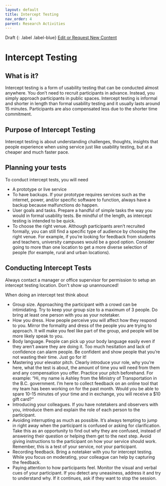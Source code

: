 ```yaml
---
layout: default
title: Intercept Testing
nav_order: 4
parent: Research Activities
---
```

Draft
{: .label .label-blue}
[Edit or Request New Content](https://github.com/bcgov/design-research-guide/issues/new/choose)
# Intercept Testing

## What is it?

Intercept testing is a form of usability testing that can be conducted almost anywhere. You don’t need to recruit participants in advance. Instead, you simply approach participants in public spaces. Intercept testing is informal and shorter in length than formal usability testing and it usually lasts around 15 minutes. Participants are also compensated less due to the shorter time commitment.

## Purpose of Intercept Testing

Intercept testing is about understanding challenges, thoughts, insights that people experience when using service just like usability testing, but at a cheaper and much faster pace.

## Planning your tests

To conduct intercept tests, you will need

- A prototype or live service
- To have backups. If your prototype requires services such as the internet, power, and/or specific software to function, always have a backup because malfunctions do happen.
- User goals and tasks. Prepare a handful of simple tasks the way you would in formal usability tests. Be mindful of the length, as intercept testing is intended to be quick.
- To choose the right venue. Although participants aren’t recruited formally, you can still find a specific type of audience by choosing the right venue. For example, if you’re looking for feedback from students and teachers, university campuses would be a good option. Consider going to more than one location to get a more diverse selection of people (for example, rural and urban locations).

## Conducting Intercept Tests

Always contact a manager or office supervisor for permission to setup an intercept testing location. Don't show up unannounced!

When doing an intercept test think about

- Group size. Approaching the participant with a crowd can be intimidating. Try to keep your group size to a maximum of 3 people. Do bring at least one person with you as your notetaker.
- How you dress. How people perceive you will affect how they respond to you. Mirror the formality and dress of the people you are trying to approach. It will make you feel like part of the group, and people will be more likely speak to you.
- Body language. People can pick up your body language easily even if they aren’t aware they are doing it. Too much hesitation and lack of confidence can alarm people. Be confident and show people that you’re not wasting their time. Just go for it!
- Mastering your elevator pitch. Clearly introduce your role, why you’re here, what the test is about, the amount of time you will need from them and any compensation you offer. Practice your pitch beforehand. For example: “Hi, my name is Ashley from the Ministry of Transportation in the B.C. government. I’m here to collect feedback on an online tool that my team has been working on for the past month. Would you be able to spare 10-15 minutes of your time and in exchange, you will receive a $10 gift card?“
- Introducing your colleagues. If you have notetakers and observers with you, introduce them and explain the role of each person to the participant.
- Avoiding interrupting as much as possible. It’s always tempting to jump in right away when the participant is confused or asking for clarification. Take this as an opportunity to find out why they are confused, instead of answering their question or helping them get to the next step. Avoid giving instructions to the participant on how your service should work. Remember, this is a test of your service, not your participant.
- Recording feedback. Bring a notetaker with you for intercept testing. While you focus on moderating, your colleague can help by capturing the feedback.
- Paying attention to how participants feel. Monitor the visual and verbal cues of your participant. If you detect any uneasiness, address it and try to understand why. If it continues, ask if they want to stop the session.
